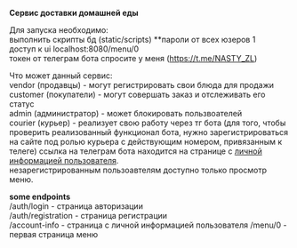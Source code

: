 **Сервис доставки домашней еды**

Для запуска необходимо:  
выполнить скрипты бд (static/scripts) **пароли от всех юзеров 1  
доступ к ui localhost:8080/menu/0  
токен от телеграм бота спросите у меня (https://t.me/NASTY_ZL)

Что может данный сервис:  
vendor (продавцы) - могут регистрировать свои блюда для продажи  
customer (покупатели) - могут совершать заказ и отслеживать его статус  
admin (администратор) - может блокировать пользвоателей  
courier (курьер) - реализует свою работу через тг бота 
(для того, чтобы проверить реализованный функционал бота, нужно зарегистрироваться на сайте под ролью курьера с действующим номером, привязанным к телеге) 
ссылка на телеграм бота находится на странице с  [личной информацией пользователя](#accInf).  
незарегистрированным пользоавтелям доступно только просмотр меню.

**some endpoints**  
/auth/login - страница авторизации  
/auth/registration - страница регистрации  
<a name="accInf"></a>  /account-info - страница с личной информацией пользователя
/menu/0 - первая страница меню



